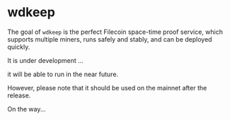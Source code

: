# wdkeep

The goal of `wdkeep` is the perfect Filecoin space-time proof service, which supports multiple miners, runs safely and stably, and can be deployed quickly.

It is under development ...

it will be able to run in the near future.

However, please note that it should be used on the mainnet after the release.

On the way...
